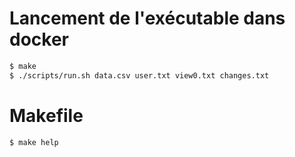 
# Lancement de l'exécutable dans docker

```Bash
$ make
$ ./scripts/run.sh data.csv user.txt view0.txt changes.txt
```

# Makefile

```
$ make help
```
